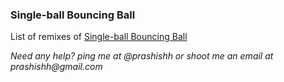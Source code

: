 ### Single-ball Bouncing Ball

List of remixes of [Single-ball Bouncing Ball][single]

_Need any help? ping me at @prashishh or shoot me an email at prashishh@gmail.com_

[single]: https://github.com/prashishh/bouncing-ball-html5/tree/master/Bouncing%20Ball/single-ball
